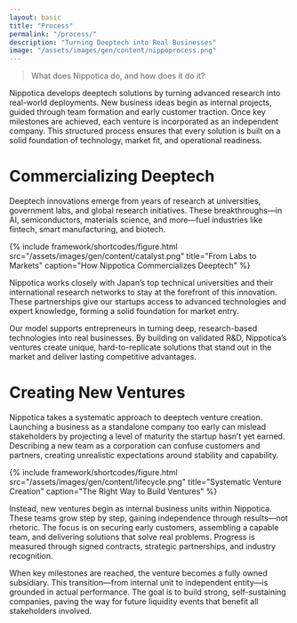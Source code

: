 ```yaml
---
layout: basic
title: "Process"
permalink: "/process/"
description: "Turning Deeptech into Real Businesses"
image: "/assets/images/gen/content/nippoprocess.png"
---
```


> What does Nippotica do, and how does it do it?

Nippotica develops deeptech solutions by turning advanced research into real-world deployments. New business ideas begin as internal projects, guided through team formation and early customer traction. Once key milestones are achieved, each venture is incorporated as an independent company. This structured process ensures that every solution is built on a solid foundation of technology, market fit, and operational readiness.


# Commercializing Deeptech

Deeptech innovations emerge from years of research at universities, government labs, and global research initiatives. These breakthroughs—in AI, semiconductors, materials science, and more—fuel industries like fintech, smart manufacturing, and biotech.

{% include framework/shortcodes/figure.html src="/assets/images/gen/content/catalyst.png" title="From Labs to Markets" caption="How Nippotica Commercializes Deeptech" %}

Nippotica works closely with Japan’s top technical universities and their international research networks to stay at the forefront of this innovation. These partnerships give our startups access to advanced technologies and expert knowledge, forming a solid foundation for market entry.

Our model supports entrepreneurs in turning deep, research-based technologies into real businesses. By building on validated R&D, Nippotica’s ventures create unique, hard-to-replicate solutions that stand out in the market and deliver lasting competitive advantages.


# Creating New Ventures

Nippotica takes a systematic approach to deeptech venture creation. Launching a business as a standalone company too early can mislead stakeholders by projecting a level of maturity the startup hasn’t yet earned. Describing a new team as a corporation can confuse customers and partners, creating unrealistic expectations around stability and capability.

{% include framework/shortcodes/figure.html src="/assets/images/gen/content/lifecycle.png" title="Systematic Venture Creation" caption="The Right Way to Build Ventures" %}

Instead, new ventures begin as internal business units within Nippotica. These teams grow step by step, gaining independence through results—not rhetoric. The focus is on securing early customers, assembling a capable team, and delivering solutions that solve real problems. Progress is measured through signed contracts, strategic partnerships, and industry recognition.

When key milestones are reached, the venture becomes a fully owned subsidiary. This transition—from internal unit to independent entity—is grounded in actual performance. The goal is to build strong, self-sustaining companies, paving the way for future liquidity events that benefit all stakeholders involved.


